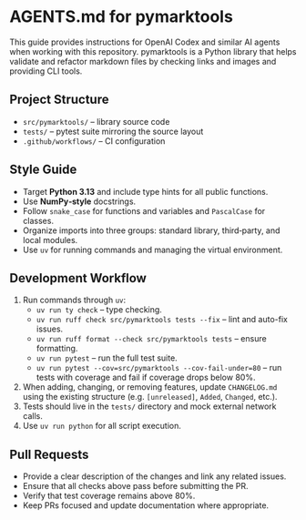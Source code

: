 # AGENTS.md for pymarktools

This guide provides instructions for OpenAI Codex and similar AI agents when working with this repository. pymarktools
is a Python library that helps validate and refactor markdown files by checking links and images and providing CLI
tools.

## Project Structure

- `src/pymarktools/` – library source code
- `tests/` – pytest suite mirroring the source layout
- `.github/workflows/` – CI configuration

## Style Guide

- Target **Python 3.13** and include type hints for all public functions.
- Use **NumPy‑style** docstrings.
- Follow `snake_case` for functions and variables and `PascalCase` for classes.
- Organize imports into three groups: standard library, third‑party, and local modules.
- Use `uv` for running commands and managing the virtual environment.

## Development Workflow

1. Run commands through `uv`:
   - `uv run ty check` – type checking.
   - `uv run ruff check src/pymarktools tests --fix` – lint and auto-fix issues.
   - `uv run ruff format --check src/pymarktools tests` – ensure formatting.
   - `uv run pytest` – run the full test suite.
   - `uv run pytest --cov=src/pymarktools --cov-fail-under=80` – run tests with coverage and fail if coverage drops
     below 80%.
1. When adding, changing, or removing features, update `CHANGELOG.md` using the existing structure (e.g. `[unreleased]`,
   `Added`, `Changed`, etc.).
1. Tests should live in the `tests/` directory and mock external network calls.
1. Use `uv run python` for all script execution.

## Pull Requests

- Provide a clear description of the changes and link any related issues.
- Ensure that all checks above pass before submitting the PR.
- Verify that test coverage remains above 80%.
- Keep PRs focused and update documentation where appropriate.
